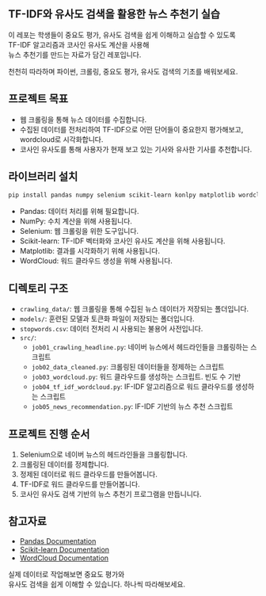 ## TF-IDF와 유사도 검색을 활용한 뉴스 추천기 실습

이 레포는 학생들이 중요도 평가, 유사도 검색을 쉽게 이해하고 실습할 수 있도록  
TF-IDF 알고리즘과 코사인 유사도 계산을 사용해  
뉴스 추천기를 만드는 자료가 담긴 레포입니다.
  
천천히 따라하며 파이썬, 크롤링, 중요도 평가, 유사도 검색의 기초를 배워보세요.
  
## 프로젝트 목표
- 웹 크롤링을 통해 뉴스 데이터를 수집합니다.
- 수집된 데이터를 전처리하여 TF-IDF으로 어떤 단어들이 중요한지 평가해보고, wordcloud로 시각화합니다.
- 코사인 유사도를 통해 사용자가 현재 보고 있는 기사와 유사한 기사를 추천합니다.
  
## 라이브러리 설치
```bash
pip install pandas numpy selenium scikit-learn konlpy matplotlib wordcloud
```
  
- Pandas: 데이터 처리를 위해 필요합니다.
- NumPy: 수치 계산을 위해 사용됩니다.
- Selenium: 웹 크롤링을 위한 도구입니다.
- Scikit-learn: TF-IDF 벡터화와 코사인 유사도 계산을 위해 사용됩니다.
- Matplotlib: 결과를 시각화하기 위해 사용됩니다.
- WordCloud: 워드 클라우드 생성을 위해 사용됩니다.
  
## 디렉토리 구조
- `crawling_data/`: 웹 크롤링을 통해 수집된 뉴스 데이터가 저장되는 폴더입니다.
- `models/`: 훈련된 모델과 토큰화 파일이 저장되는 폴더입니다.
- `stopwords.csv`: 데이터 전처리 시 사용되는 불용어 사전입니다.
- `src/`:
  - `job01_crawling_headline.py`: 네이버 뉴스에서 헤드라인들을 크롤링하는 스크립트
  - `job02_data_cleaned.py`: 크롤링된 데이터들을 정제하는 스크립트
  - `job03_wordcloud.py`: 워드 클라우드를 생성하는 스크립트. 빈도 수 기반
  - `job04_tf_idf_wordcloud.py`: IF-IDF 알고리즘으로 워드 클라우드를 생성하는 스크립트
  - `job05_news_recommendation.py`: IF-IDF 기반의 뉴스 추천 스크립트
  
## 프로젝트 진행 순서
1. Selenium으로 네이버 뉴스의 헤드라인들을 크롤링합니다.
2. 크롤링된 데이터를 정제합니다.
3. 정제된 데이터로 워드 클라우드를 만들어봅니다.
4. TF-IDF로 워드 클라우드를 만들어봅니다.
5. 코사인 유사도 검색 기반의 뉴스 추천기 프로그램을 만듭니니다.
  
## 참고자료
- [Pandas Documentation](https://pandas.pydata.org/docs/)
- [Scikit-learn Documentation](https://scikit-learn.org/stable/)
- [WordCloud Documentation](https://amueller.github.io/word_cloud/)
  
실제 데이터로 작업해보면 중요도 평가와  
유사도 검색을 쉽게 이해할 수 있습니다. 하나씩 따라해보세요.
